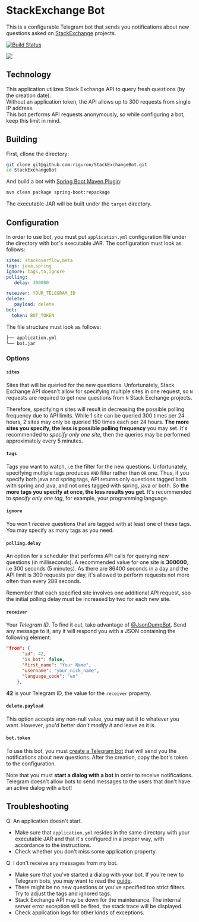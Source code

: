 # StackExchange Bot

This is a configurable Telegram bot that sends you notifications about new questions asked on [StackExchange](https://stackexchange.com/) projects.

[![Build Status](https://travis-ci.org/riguron/StackExchangeBot.svg?branch=master)](https://travis-ci.org/riguron/StackExchangeBot)

![](https://i.imgur.com/NHNmpzm.png)

## Technology

This application utilizes Stack Exchange API to query fresh questions (by the creation date).   
Without an application token, the API allows up to 300 requests from single IP address.   
This bot performs API requests anonymously, so while configuring a bot, keep this limit in mind.

## Building

First, cllone the directory:

```bash
git clone git@github.com:riguron/StackExchangeBot.git
cd StackExchangeBot
```

And build a bot with [Spring Boot Maven Plugin](https://docs.spring.io/spring-boot/docs/current/reference/html/build-tool-plugins.html):

```bash
mvn clean package spring-boot:repackage
```

The executable JAR will be built under the ```target``` directory.

## Configuration

In order to use bot, you must put `application.yml` configuration file under the directory with bot's executable JAR. The configuration must look as follows:

```yaml
sites: stackoverflow,meta
tags: java,spring
ignore: tags,to,ignore
polling:
   delay: 300000

receiver: YOUR_TELEGRAM_ID
delete:
   payload: delete
bot:
  token: BOT_TOKEN
```

The file structure must look as follows:

```bash
├── application.yml
└── bot.jar
```


### Options

#### `sites`

Sites that will be queried for the new questions. Unfortunately, Stack Exchange API doesn't allow for specifying multiple sites
in one request, so `N` requests are required to get new questions from `N` Stack Exchange projects.

Therefore, specifying `N` sites will result in decreasing the possible polling frequency due to API limits. While 1 site can be queried
300 times per 24 hours, 2 sites may only be queried 150 times each per 24 hours. **The more sites you specify, the less is possible
polling frequency** you may set. It's recommended to *specify only one site*, then the queries may be performed approximately every 5 minutes.

#### `tags`

Tags you want to watch, i.e the filter for the new questions. Unfortunately, specifying multiple tags produces `AND` filter rather than `OR` one.
Thus, if you specify both java and spring tags, API returns only questions tagged both with spring and java, and not ones tagged 
with spring, java or both. So **the more tags you specify at once, the less results you get**. It's recommended to *specify only one tag*, 
for example, your programming language.

#### `ignore`

You won't receive questions that are tagged with at least one of these tags. You may specify as many tags as you need.

#### `polling.delay` 

An option for a scheduler that performs API calls for querying new questions (in milliseconds). A recommended value for one site is **300000**, i.e 300 seconds (5 minutes).
As there are 86400 seconds in a day and the API limit is 300 requests per day, it's allowed to perform requests not more often
than every 288 seconds. 

Remember that each specified site involves one additional API request, soo the initial polling delay must be increased by two for each new
site. 

#### `receiver`

Your *Telegram ID*. To find it out, take advantage of [@JsonDumpBot](t.me/jsondumpbot). Send any message to it, any it will respond you
with a JSON containing the following element:

```json
"from": {
      "id": 42,
      "is_bot": false,
      "first_name": "Your Name",
      "username": "your_nick_name",
      "language_code": "en"
    },
```

**42** is your Telegram ID, the value for the `receiver` property.

#### `delete.payload`

This option accepts any non-null value, you may set it to whatever you want. However, you'd better *don't modify it* and leave as it is.

#### `bot.token`

To use this bot, you must [create a Telegram bot](https://docs.microsoft.com/en-us/azure/bot-service/bot-service-channel-connect-telegram?view=azure-bot-service-4.0) that will send you the notifications about new questions.
After the creation, copy the bot's token to the configuration. 

Note that you must **start a dialog with a bot** in order to receive notifications. Telegram doesn't allow bots to send messages to the
users that don't have an active dialog with a bot!

## Troubleshooting

Q: An application doesn't start.   

- Make sure that ```application.yml``` resides in the same directory with your executable JAR and that it's configured in a proper
way, with accordance to the instructions. 
- Check whether you don't miss some application property.

Q: I don't receive any messages from my bot. 

- Make sure that you've started a dialog with your bot. If you're new to Telegram bots, you may want to read the [guide](https://tutorials.botsfloor.com/how-to-build-telegram-powered-bots-78c092298df6).
- There might be no new questions or you've specified too strict filters. Try to adjust the tags and ignored tags. 
- Stack Exchange API may be down for the maintenance. The internal server error exception will be fired, the stack trace will be displayed.
- Check application logs for other kinds of exceptions.




